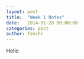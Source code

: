 ```yaml
---
layout: post
title:  "Week 1 Notes"
date:   2014-01-28 00:00:00
categories: post
author: feschr
---
```


Hello
